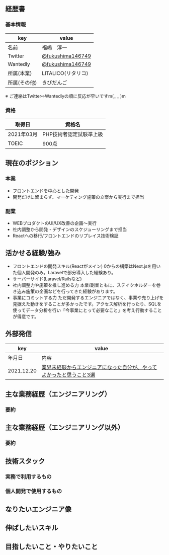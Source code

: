 ## 経歴書
### 基本情報
| key | value |
| ------------- | ------------- |
| 名前  | 福嶋　淳一 |
| Twitter |[@fukushima146749](https://twitter.com/fukushima146749)|
| Wantedly |[@fukushima146749](https://www.wantedly.com/id/fukushima146749)|
| 所属(本業) |LITALICO(リタリコ)|
| 所属(その他)|きびだんご|

※ ご連絡はTwitter⇨Wantedlyの順に反応が早いですm(_ _ )m

### 資格
| 取得日 | 資格名 |
| ------------- | ------------- |
| 2021年03月  | PHP技術者認定試験準上級 |
| TOEIC  | 900点 |

## 現在のポジション
### 本業
* フロントエンドを中心とした開発
* 開発だけに留まらず、マーケティング施策の立案から実行まで担当

### 副業
* WEBプロダクトのUI/UX改善の企画〜実行
* 社内調整から開発・デザインのスケジューリングまで担当
* Reactへの移行/フロントエンドのリプレイス技術検証

## 活かせる経験/強み
* フロントエンドの開発スキル(Reactがメイン)
0からの構築はNext.jsを用いた個人開発のみ。Laravelで部分導入した経験あり。
* サーバーサイド(Laravel/Railsなど)
* 社内調整力や施策を推し進める力
本業/副業ともに、ステイクホルダーを巻き込み施策の企画などを行ってきた経験があります。
* 事業にコミットする力
ただ開発するエンジニアではなく、事業や売り上げを見据えた動きをすることが多かったです。アクセス解析を行ったり、SQLを使ってデータ分析を行い「今事業にとって必要なこと」を考え行動することが得意です。


## 外部発信
| key | value |
| ------------- | ------------- |
| 年月日  | 内容 |
| 2021.12.20 |[業界未経験からエンジニアになった自分が、やってよかったと思うこと3選](https://qiita.com/Junichi_fukushima/items/b625322ea96b5a921f7e)|

## 主な業務経歴（エンジニアリング）
### 要約



## 主な業務経歴（エンジニアリング以外）
### 要約



## 技術スタック


### 実務で利用するもの
### 個人開発で使用するもの


## なりたいエンジニア像
## 伸ばしたいスキル
## 目指したいこと・やりたいこと
